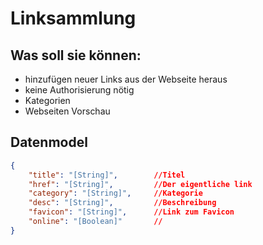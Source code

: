 # Linksammlung

## Was soll sie können:

- hinzufügen neuer Links aus der Webseite heraus
- keine Authorisierung nötig
- Kategorien
- Webseiten Vorschau

## Datenmodel

```json
{
    "title": "[String]",        //Titel
    "href": "[String]",         //Der eigentliche link 
    "category": "[String]",     //Kategorie
    "desc": "[String]",         //Beschreibung
    "favicon": "[String]",      //Link zum Favicon
    "online": "[Boolean]"       //
}
```


